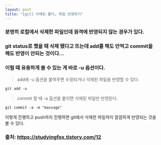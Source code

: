 ```yaml
---
layout: post
title: "[git] 삭제된 폴더, 파일 반영하기"
---
```


### 분명히 로컬에서 삭제한 파일인데 원격에 반영되지 않는 경우가 있다.
### git status로 했을 때 삭제 됐다고 뜨는데 add를 해도 안먹고 commit을 해도 반영이 안되는 것이다...

### 이럴 때 유용하게 쓸 수 있는 게 바로 -u 옵션이다.
> add에 -u 옵션을 붙여주면 수정되거나 삭제된 파일을 반영할 수 있다.
```
git add -u
```
> commit 할 때 -a 옵션을 붙이면 삭제된 파일만 반영된다.
```
git commit -a -m "massage"
```
이렇게 진행하고 push까지 진행하면 git에서 삭제한 파일까지 깔끔하게 반영되는 것을 볼 수 있다.


### 출처: https://studyingfox.tistory.com/12